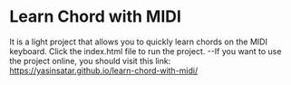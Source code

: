 # Learn Chord with MIDI
It is a light project that allows you to quickly learn chords on the MIDI keyboard.
Click the index.html file to run the project.
--If you want to use the project online, you should visit this link: https://yasinsatar.github.io/learn-chord-with-midi/
